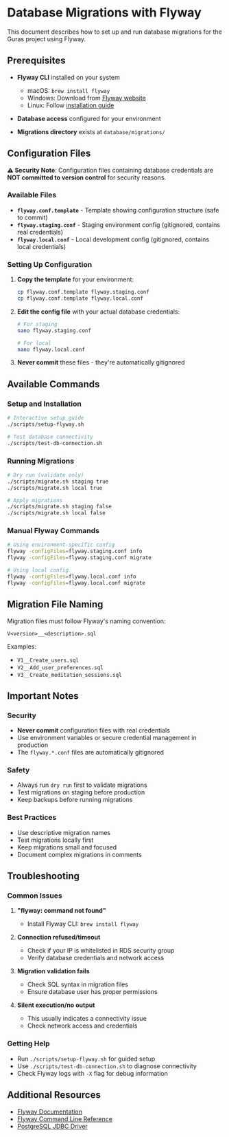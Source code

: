 # Database Migrations with Flyway

This document describes how to set up and run database migrations for the Guras project using Flyway.

## Prerequisites

- **Flyway CLI** installed on your system
  - macOS: `brew install flyway`
  - Windows: Download from [Flyway website](https://flywaydb.org/download)
  - Linux: Follow [installation guide](https://flywaydb.org/documentation/usage/commandline/)

- **Database access** configured for your environment
- **Migrations directory** exists at `database/migrations/`

## Configuration Files

**⚠️ Security Note**: Configuration files containing database credentials are **NOT committed to version control** for security reasons.

### Available Files

- **`flyway.conf.template`** - Template showing configuration structure (safe to commit)
- **`flyway.staging.conf`** - Staging environment config (gitignored, contains real credentials)
- **`flyway.local.conf`** - Local development config (gitignored, contains local credentials)

### Setting Up Configuration

1. **Copy the template** for your environment:
   ```bash
   cp flyway.conf.template flyway.staging.conf
   cp flyway.conf.template flyway.local.conf
   ```

2. **Edit the config file** with your actual database credentials:
   ```bash
   # For staging
   nano flyway.staging.conf
   
   # For local
   nano flyway.local.conf
   ```

3. **Never commit** these files - they're automatically gitignored

## Available Commands

### Setup and Installation

```bash
# Interactive setup guide
./scripts/setup-flyway.sh

# Test database connectivity
./scripts/test-db-connection.sh
```

### Running Migrations

```bash
# Dry run (validate only)
./scripts/migrate.sh staging true
./scripts/migrate.sh local true

# Apply migrations
./scripts/migrate.sh staging false
./scripts/migrate.sh local false
```

### Manual Flyway Commands

```bash
# Using environment-specific config
flyway -configFiles=flyway.staging.conf info
flyway -configFiles=flyway.staging.conf migrate

# Using local config
flyway -configFiles=flyway.local.conf info
flyway -configFiles=flyway.local.conf migrate
```

## Migration File Naming

Migration files must follow Flyway's naming convention:

```
V<version>__<description>.sql
```

Examples:
- `V1__Create_users.sql`
- `V2__Add_user_preferences.sql`
- `V3__Create_meditation_sessions.sql`

## Important Notes

### Security
- **Never commit** configuration files with real credentials
- Use environment variables or secure credential management in production
- The `flyway.*.conf` files are automatically gitignored

### Safety
- Always run `dry run` first to validate migrations
- Test migrations on staging before production
- Keep backups before running migrations

### Best Practices
- Use descriptive migration names
- Test migrations locally first
- Keep migrations small and focused
- Document complex migrations in comments

## Troubleshooting

### Common Issues

1. **"flyway: command not found"**
   - Install Flyway CLI: `brew install flyway`

2. **Connection refused/timeout**
   - Check if your IP is whitelisted in RDS security group
   - Verify database credentials and network access

3. **Migration validation fails**
   - Check SQL syntax in migration files
   - Ensure database user has proper permissions

4. **Silent execution/no output**
   - This usually indicates a connectivity issue
   - Check network access and credentials

### Getting Help

- Run `./scripts/setup-flyway.sh` for guided setup
- Use `./scripts/test-db-connection.sh` to diagnose connectivity
- Check Flyway logs with `-X` flag for debug information

## Additional Resources

- [Flyway Documentation](https://flywaydb.org/documentation/)
- [Flyway Command Line Reference](https://flywaydb.org/documentation/usage/commandline/)
- [PostgreSQL JDBC Driver](https://jdbc.postgresql.org/)
